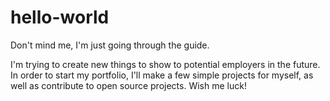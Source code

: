 # hello-world
Don't mind me, I'm just going through the guide.

I'm trying to create new things to show to potential employers in the future.  In order to start my portfolio, I'll make a few simple projects for myself, as well as contribute to open source projects.  Wish me luck!
